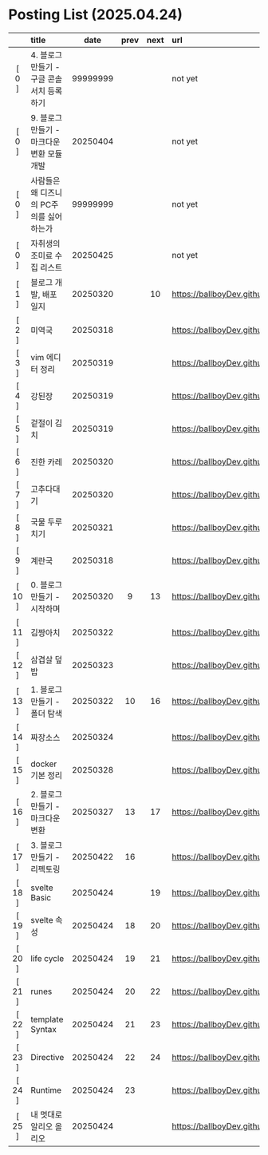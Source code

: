 # Posting List (2025.04.24)

||title|date|prev|next|url|
|:-:|:--|:-:|:-:|:-:|:--|
|[ 0 ]|4. 블로그 만들기 - 구글 콘솔 서치 등록하기|99999999|||not yet|
|[ 0 ]|9. 블로그 만들기 - 마크다운 변환 모듈 개발|20250404|||not yet|
|[ 0 ]|사람들은 왜 디즈니의 PC주의를 싫어 하는가|99999999|||not yet|
|[ 0 ]|자취생의 조미료 수집 리스트|20250425|||not yet|
|[ 1 ]|블로그 개발, 배포 일지|20250320||10|https://ballboyDev.github.io/post/1.html|
|[ 2 ]|미역국|20250318|||https://ballboyDev.github.io/post/2.html|
|[ 3 ]|vim 에디터 정리|20250319|||https://ballboyDev.github.io/post/3.html|
|[ 4 ]|강된장|20250319|||https://ballboyDev.github.io/post/4.html|
|[ 5 ]|겉절이 김치|20250319|||https://ballboyDev.github.io/post/5.html|
|[ 6 ]|진한 카레|20250320|||https://ballboyDev.github.io/post/6.html|
|[ 7 ]|고추다대기|20250320|||https://ballboyDev.github.io/post/7.html|
|[ 8 ]|국물 두루치기|20250321|||https://ballboyDev.github.io/post/8.html|
|[ 9 ]|계란국|20250318|||https://ballboyDev.github.io/post/9.html|
|[ 10 ]|0. 블로그 만들기 - 시작하며|20250320|9|13|https://ballboyDev.github.io/post/10.html|
|[ 11 ]|김짱아치|20250322|||https://ballboyDev.github.io/post/11.html|
|[ 12 ]|삼겹살 덮밥|20250323|||https://ballboyDev.github.io/post/12.html|
|[ 13 ]|1. 블로그 만들기 - 폴더 탐색|20250322|10|16|https://ballboyDev.github.io/post/13.html|
|[ 14 ]|짜장소스|20250324|||https://ballboyDev.github.io/post/14.html|
|[ 15 ]|docker 기본 정리|20250328|||https://ballboyDev.github.io/post/15.html|
|[ 16 ]|2. 블로그 만들기 - 마크다운 변환|20250327|13|17|https://ballboyDev.github.io/post/16.html|
|[ 17 ]|3. 블로그 만들기 - 리펙토링|20250422|16||https://ballboyDev.github.io/post/17.html|
|[ 18 ]|svelte Basic|20250424||19|https://ballboyDev.github.io/post/18.html|
|[ 19 ]|svelte 속성|20250424|18|20|https://ballboyDev.github.io/post/19.html|
|[ 20 ]|life cycle|20250424|19|21|https://ballboyDev.github.io/post/20.html|
|[ 21 ]|runes|20250424|20|22|https://ballboyDev.github.io/post/21.html|
|[ 22 ]|template Syntax|20250424|21|23|https://ballboyDev.github.io/post/22.html|
|[ 23 ]|Directive|20250424|22|24|https://ballboyDev.github.io/post/23.html|
|[ 24 ]|Runtime|20250424|23||https://ballboyDev.github.io/post/24.html|
|[ 25 ]|내 멋대로 알리오 올리오|20250424|||https://ballboyDev.github.io/post/25.html|
